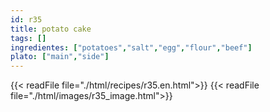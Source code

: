 ```yaml
---
id: r35
title: potato cake
tags: []
ingredientes: ["potatoes","salt","egg","flour","beef"]
plato: ["main","side"]
---
```


{{< readFile file="./html/recipes/r35.en.html">}}
{{< readFile file="./html/images/r35_image.html">}}